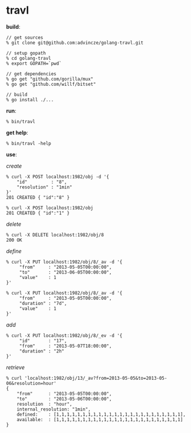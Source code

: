 travl
=====

**build**:

	// get sources
	% git clone git@github.com:advincze/golang-travl.git

	// setup gopath	
	% cd golang-travl
	% export GOPATH=`pwd`
	
	// get dependencies
	% go get "github.com/gorilla/mux"
	% go get "github.com/willf/bitset"
	
	// build
	% go install ./...
	

**run**:

	% bin/travl
	
**get help**:

	% bin/travl -help
	

**use**:

*create*

	% curl -X POST localhost:1982/obj -d '{
		"id"		 : "8",
		"resolution" : "1min"
	}'
	201 CREATED { "id":"8" }
	
	% curl -X POST localhost:1982/obj 
	201 CREATED { "id":"1" }

*delete*

	% curl -X DELETE localhost:1982/obj/8
	200 OK
		
*define*

	% curl -X PUT localhost:1982/obj/8/_av -d '{
		 "from" 	: "2013-05-05T00:00:00",
		 "to" 		: "2013-06-05T00:00:00",
		 "value"	: 1
	}'
	
	% curl -X PUT localhost:1982/obj/8/_av -d '{
		 "from" 	: "2013-05-05T00:00:00",
		 "duration" : "7d",
		 "value"	: 1
	}'
	
*add*

	% curl -X PUT localhost:1982/obj/8/_ev -d '{
		 "id" 		: "17",
		 "from" 	: "2013-05-07T18:00:00",
		 "duration" : "2h"
	}'
	
*retrieve*

	% curl 'localhost:1982/obj/13/_av?from=2013-05-05&to=2013-05-06&resolution=hour'
	{
		"from" 		: "2013-05-05T00:00:00",
		"to" 		: "2013-05-06T00:00:00",
		resolution	: "hour",
		internal_resolution: "1min",
		defined:	: [1,1,1,1,1,1,1,1,1,1,1,1,1,1,1,1,1,1,1,1,1,1,1,1],
		available:	: [1,1,1,1,1,1,1,1,1,1,1,1,1,1,1,1,1,1,1,1,1,1,1,1]
	}